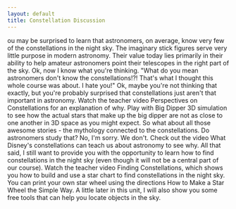 ```yaml
---
layout: default
title: Constellation Discussion
---
```


ou may be surprised to learn that astronomers, on average, know very few of the constellations in the night sky. The imaginary stick figures serve very little purpose in modern astronomy. Their value today lies primarily in their ability to help amateur astronomers point their telescopes in the right part of the sky. Ok, now I know what you're thinking. "What do you mean astronomers don't know the constellations!?! That's what I thought this whole course was about. I hate you!" Ok, maybe you're not thinking that exactly, but you're probably surprised that constellations just aren't that important in astronomy. Watch the teacher video Perspectives on Constellations for an explanation of why.
Play with Big Dipper 3D simulation to see how the actual stars that make up the big dipper are not as close to one another in 3D space as you might expect.
So what about all those awesome stories - the mythology connected to the constellations. Do astronomers study that? No, I'm sorry. We don't. Check out the video What Disney's constellations can teach us about astronomy to see why.
All that said, I still want to provide you with the opportunity to learn how to find constellations in the night sky (even though it will not be a central part of our course). Watch the teacher video Finding Constellations, which shows you how to build and use a star chart to find constellations in the night sky. You can print your own star wheel using the directions How to Make a Star Wheel the Simple Way. A little later in this unit, I will also show you some free tools that can help you locate objects in the sky.
